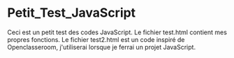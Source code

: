 # Petit_Test_JavaScript

Ceci est un petit test des codes JavaScript.
Le fichier test.html contient mes propres fonctions.
Le fichier test2.html est un code inspiré de Openclasseroom, j'utiliserai lorsque je ferrai un projet JavaScript.
